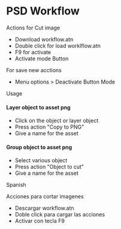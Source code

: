 PSD Workflow
=========

Actions for Cut image

  - Download workflow.atn 
  - Double click for load worklflow.atn 
  - F9 for activate
  - Activate mode Button

For save new acctions
  - Menu options > Deactivate Button Mode
  
Usage
#### Layer object to asset png
  - Click on the object or layer object
  - Press action "Copy to PNG"
  - Give a name for the asset
 
#### Group object to asset png
  - Select various object 
  - Press action "Object to cut"
  - Give a name for the asset



Spanish


Acciones para cortar imagenes
  - Descargar workflow.atn
  - Doble click para cargar las acciones
  - Activar con tecla F9